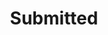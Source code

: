 ---
layout: layouts/submitted.pug
title: Submitted
description: Your idea have been submitted and is being reviewed right now !
---